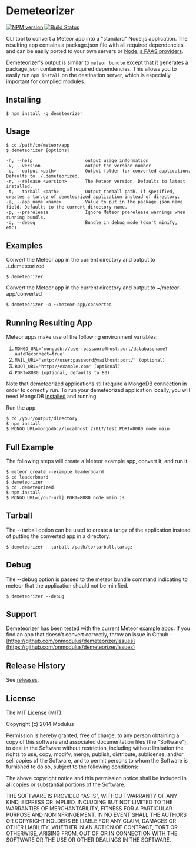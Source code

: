 Demeteorizer
============

[![NPM version](https://badge.fury.io/js/demeteorizer.svg)](http://badge.fury.io/js/demeteorizer) [![Build Status](https://travis-ci.org/onmodulus/demeteorizer.svg?branch=feature%2Ftests)](https://travis-ci.org/onmodulus/demeteorizer)

CLI tool to convert a Meteor app into a "standard" Node.js application. The
resulting app contains a package.json file with all required dependencies and
can be easily ported to your own servers or
[Node.js PAAS providers](https://github.com/joyent/node/wiki/Node-Hosting).

Demeteorizer's output is similar to `meteor bundle` except that it generates a
package.json containing all required dependencies. This allows you to easily
run `npm install` on the destination server, which is especially important for
compiled modules.

## Installing
    $ npm install -g demeteorizer

## Usage
    $ cd /path/to/meteor/app
    $ demeteorizer [options]

    -h, --help                    output usage information
    -V, --version                 output the version number
    -o, --output <path>           Output folder for converted application. Defaults to ./.demeteorized.
    -r, --release <version>       The Meteor version. Defaults to latest installed.
    -t, --tarball <path>          Output tarball path. If specified, creates a tar.gz of demeteorized application instead of directory.
    -a, --app_name <name>         Value to put in the package.json name field. Defaults to the current directory name.
    -p, --prerelease              Ignore Meteor prerelease warnings when running bundle.
    -d, --debug                   Bundle in debug mode (don't minify, etc).

## Examples
Convert the Meteor app in the current directory and output to ./.demeteorized

    $ demeteorizer

Convert the Meteor app in the current directory and output to
~/meteor-app/converted

    $ demeteorizer -o ~/meteor-app/converted

## Running Resulting App
Meteor apps make use of the following environment variables:

1. `MONGO_URL='mongodb://user:password@host:port/databasename?autoReconnect=true'`
1. `MAIL_URL='smtp://user:password@mailhost:port/' (optional)`
1. `ROOT_URL='http://example.com' (optional)`
1. `PORT=8080 (optional, defaults to 80)`

Note that demeteorized applications still require a MongoDB connection in order
to correctly run. To run your demeteorized application locally, you will need
MongoDB [installed](http://docs.mongodb.org/manual/installation/) and running.

Run the app:

    $ cd /your/output/directory
    $ npm install
    $ MONGO_URL=mongodb://localhost:27017/test PORT=8080 node main

## Full Example
The following steps will create a Meteor example app, convert it, and run it.

    $ meteor create --example leaderboard
    $ cd leaderboard
    $ demeteorizer
    $ cd .demeteorized
    $ npm install
    $ MONGO_URL=[your-url] PORT=8080 node main.js

## Tarball
The --tarball option can be used to create a tar.gz of the application instead
of putting the converted app in a directory.

    $ demeteorizer --tarball /path/to/tarball.tar.gz

## Debug
The --debug option is passed to the meteor bundle command indicating to meteor
that the application should not be minified.

    $ demeteorizer --debug

## Support
Demeteorizer has been tested with the current Meteor example apps. If you find
an app that doesn't convert correctly, throw an issue in Github -
[https://github.com/onmodulus/demeteorizer/issues](https://github.com/onmodulus/demeteorizer/issues)

## Release History
See [releases](https://github.com/onmodulus/demeteorizer/releases).

## License

The MIT License (MIT)

Copyright (c) 2014 Modulus

Permission is hereby granted, free of charge, to any person obtaining a copy
of this software and associated documentation files (the "Software"), to deal
in the Software without restriction, including without limitation the rights
to use, copy, modify, merge, publish, distribute, sublicense, and/or sell
copies of the Software, and to permit persons to whom the Software is
furnished to do so, subject to the following conditions:

The above copyright notice and this permission notice shall be included in all
copies or substantial portions of the Software.

THE SOFTWARE IS PROVIDED "AS IS", WITHOUT WARRANTY OF ANY KIND, EXPRESS OR
IMPLIED, INCLUDING BUT NOT LIMITED TO THE WARRANTIES OF MERCHANTABILITY,
FITNESS FOR A PARTICULAR PURPOSE AND NONINFRINGEMENT. IN NO EVENT SHALL THE
AUTHORS OR COPYRIGHT HOLDERS BE LIABLE FOR ANY CLAIM, DAMAGES OR OTHER
LIABILITY, WHETHER IN AN ACTION OF CONTRACT, TORT OR OTHERWISE, ARISING FROM,
OUT OF OR IN CONNECTION WITH THE SOFTWARE OR THE USE OR OTHER DEALINGS IN THE
SOFTWARE.

